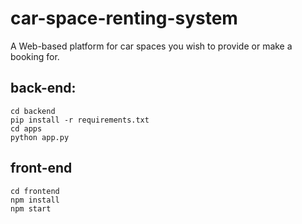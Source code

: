 # car-space-renting-system
A Web-based  platform for car spaces you wish to provide or make a booking for.

## back-end:

```
cd backend
pip install -r requirements.txt
cd apps
python app.py
```

## front-end
```
cd frontend
npm install
npm start
```




